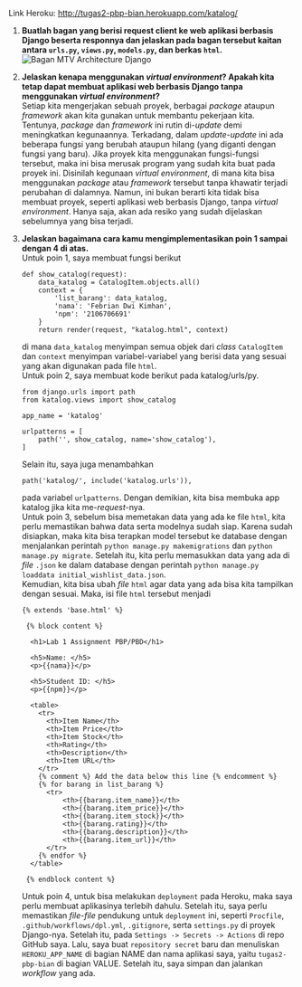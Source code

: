 Link Heroku: http://tugas2-pbp-bian.herokuapp.com/katalog/

1. **Buatlah bagan yang berisi request client ke web aplikasi berbasis Django beserta responnya dan jelaskan pada bagan tersebut kaitan antara `urls.py`, `views.py`, `models.py`, dan berkas `html`.**  
    ![Bagan MTV Architecture Django](https://lucid.app/documents/view/4a1a0706-12c4-47ba-9810-7ad42862a43f)

2. **Jelaskan kenapa menggunakan *virtual environment*? Apakah kita tetap dapat membuat aplikasi web berbasis Django tanpa menggunakan *virtual environment*?**  
    Setiap kita mengerjakan sebuah proyek, berbagai *package* ataupun *framework* akan kita gunakan untuk membantu pekerjaan kita. Tentunya, *package* dan *framework* ini rutin di-*update* demi meningkatkan kegunaannya. Terkadang, dalam *update*-*update* ini ada beberapa fungsi yang berubah ataupun hilang (yang diganti dengan fungsi yang baru). Jika proyek kita menggunakan fungsi-fungsi tersebut, maka ini bisa merusak program yang sudah kita buat pada proyek ini. Disinilah kegunaan *virtual environment*, di mana kita bisa menggunakan *package* atau *framework* tersebut tanpa khawatir terjadi perubahan di dalamnya. Namun, ini bukan berarti kita tidak bisa membuat proyek, seperti aplikasi web berbasis Django, tanpa *virtual environment*. Hanya saja, akan ada resiko yang sudah dijelaskan sebelumnya yang bisa terjadi.

3. **Jelaskan bagaimana cara kamu mengimplementasikan poin 1 sampai dengan 4 di atas.**  
    Untuk poin 1, saya membuat fungsi berikut
    ```
    def show_catalog(request):
        data_katalog = CatalogItem.objects.all()
        context = {
            'list_barang': data_katalog,
            'nama': 'Febrian Dwi Kimhan',
            'npm': '2106706691'
        }
        return render(request, "katalog.html", context)
    ```
    di mana `data_katalog` menyimpan semua objek dari *class* `CatalogItem` dan `context` menyimpan variabel-variabel yang berisi data yang sesuai yang akan digunakan pada file `html`.  
    Untuk poin 2, saya membuat kode berikut pada katalog/urls/py.
    ```
    from django.urls import path
    from katalog.views import show_catalog

    app_name = 'katalog'

    urlpatterns = [
        path('', show_catalog, name='show_catalog'),
    ]
    ```
    Selain itu, saya juga menambahkan
    ```
    path('katalog/', include('katalog.urls')),
    ```
    pada variabel `urlpatterns`. Dengan demikian, kita bisa membuka app katalog jika kita me-*request*-nya.  
    Untuk poin 3, sebelum bisa memetakan data yang ada ke file `html`, kita perlu memastikan bahwa data serta modelnya sudah siap. Karena sudah disiapkan, maka kita bisa terapkan model tersebut ke database dengan menjalankan perintah
    `python manage.py makemigrations` dan `python manage.py migrate`. Setelah itu, kita perlu memasukkan data yang ada di *file* `.json` ke dalam database dengan perintah `python manage.py loaddata initial_wishlist_data.json`.  
    Kemudian, kita bisa ubah *file* `html` agar data yang ada bisa kita tampilkan dengan sesuai. Maka, isi file `html` tersebut menjadi
    ```
    {% extends 'base.html' %}

     {% block content %}

      <h1>Lab 1 Assignment PBP/PBD</h1>

      <h5>Name: </h5>
      <p>{{nama}}</p>

      <h5>Student ID: </h5>
      <p>{{npm}}</p>

      <table>
        <tr>
          <th>Item Name</th>
          <th>Item Price</th>
          <th>Item Stock</th>
          <th>Rating</th>
          <th>Description</th>
          <th>Item URL</th>
        </tr>
        {% comment %} Add the data below this line {% endcomment %}
        {% for barang in list_barang %}
          <tr>
              <th>{{barang.item_name}}</th>
              <th>{{barang.item_price}}</th>
              <th>{{barang.item_stock}}</th>
              <th>{{barang.rating}}</th>
              <th>{{barang.description}}</th>
              <th>{{barang.item_url}}</th>
          </tr>
        {% endfor %}
      </table>

     {% endblock content %}
    ```  
    Untuk poin 4, untuk bisa melakukan `deployment` pada Heroku, maka saya perlu membuat aplikasinya terlebih dahulu. Setelah itu, saya perlu memastikan *file*-*file* pendukung untuk `deployment` ini, seperti `Procfile`, `.github/workflows/dpl.yml`, `.gitignore`, serta `settings.py` di proyek Django-nya. Setelah itu, pada `Settings -> Secrets -> Actions` di repo GitHub saya. Lalu, saya buat `repository secret` baru dan menuliskan `HEROKU_APP_NAME` di bagian NAME dan nama aplikasi saya, yaitu `tugas2-pbp-bian` di bagian VALUE. Setelah itu, saya simpan dan jalankan *workflow* yang ada. 